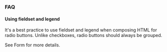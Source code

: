### FAQ

#### Using fieldset and legend

It's a best practice to use fieldset and legend when composing HTML for radio
buttons. Unlike checkboxes, radio buttons should always be grouped.

See Form for more details.
